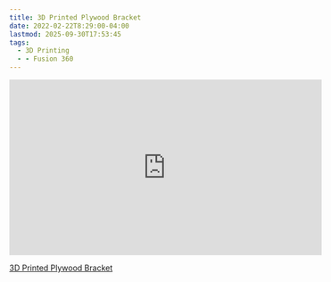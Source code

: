 ```yaml
---
title: 3D Printed Plywood Bracket
date: 2022-02-22T8:29:00-04:00
lastmod: 2025-09-30T17:53:45
tags:
  - 3D Printing
  - - Fusion 360
---
```


<div class="iframe-16-9-container">
<iframe class="youTubeIframe" width="560" height="315" src="https://www.youtube.com/embed/64nG3t-3Log?rel=0" title="YouTube video player" frameborder="0" allow="accelerometer; autoplay; clipboard-write; encrypted-media; gyroscope; picture-in-picture; web-share" referrerpolicy="strict-origin-when-cross-origin" allowfullscreen></iframe>
</div>

[3D Printed Plywood Bracket](https://youtu.be/64nG3t-3Log)
